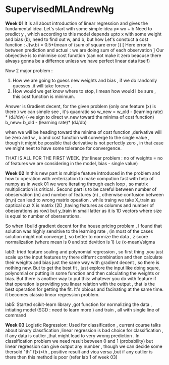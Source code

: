 # SupervisedMLAndrewNg
**Week 01** 
It is all about introduction of linear regression and gives the fundamental idea. Let's start with some simple idea
y= wx + b
Need to predict y , which according to this model depends upto x with some weight and bias (b), need to find out w, and b, but how 
Let's constuct a cost function :
J(w,b) = 0.5*(mean of (sum of square error )) [ Here error is between prediction and actual : we are doing sum of each observation ]
Our obejective is to minimise cost function (can not make it zero beacuse there always gonna be a differnce unless we have perfect linear data itself)

Now 2 major problem :
1. How we are going to guess new weights and bias , if we do randomly guesses ,it will take forever .
2. How would we get know where to stop, I mean how would I be sure , this cost function is minimum.

Answer is Gradient decent, for the given problem (only one feature (x) is there ) we can simple see , it's quadratic so 
w_new = w_old - (learning rate) * (dJ/dw) (-ve sign to direct w_new toward the minima of cost function)
b_new= b_old - (learning rate)* (dJ/db) 

when we will be heading toward the minima of cost function ,derivative will be zero and w , b and cost function will converge to the single value , though it might be possible that derivative is not perfectly zero , in that case we might neet to have some tolerance for convergence.

THAT IS ALL FOR THE FIRST WEEK. (for linear problem : no of weights = no of features we are considering in the model, bias - single value)

**Week 02**
In this new part is multiple feature introduced in the problem and how to operation with verterization to make compution fast with help of numpy as in week 01 we were iterating through each loop , so matrix multiplication is critical .
Second part is to be careful between number of obeservation (m) and number of features (n) , otherwise confusion between (m,n) can lead to wrong matrix opeation .
while traing we take X_train as captical cuz X is matrix (2D ,having features as columns and number of obeserations as row) but y_train in small latter as it is 1D vectors where size is equal to number of oberserations.

So when I build gradient decent for the house pricing problem , I found that solution was highly sensitive to the learning rate , (in most of the cases solution might not converge ), so better to normize the data  , z score normalization (where mean is 0 and std devition is  1) i.e (x-mean)/sigma

lab3: tried feature scaling and polynomial regression , so first thing ,you just scale up the input features try there differnt combination and then calculate their weights and bias just the same way with gradient decent , so there is nothing new. 
But to get the best fit , just explore the input like doing squre, polynomial or putting in some function and then calculating the weights or bias.
But there is another way to put this:
whatever you do with feature if that operation is providing you linear relation with the output , that is the best operation for getting the fit. It's obious and facinating at the same time. it becomes classic linear regression problem.

lab5: Started scikit-learn library ,got function for normalizing the data , intiating model (SGD : need to learn more ) and train , all with single line of command

**Week 03**
Logistic Regression:
Used for classification , current course talks about binary classfication ,linear regression is bad choice for classification , if any data is outlier ,that might lead to very wrong prediction . In classification problem we need result between 0 and 1 (probability) but linear regression can give output any number , though we can decide some thersold "th" f(x)>th , positive result and vica versa ,but if any outlier is there then this method is poor (refer lab 1 of week 03)



